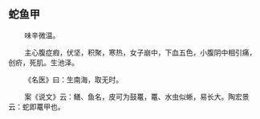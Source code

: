 ## 蛇鱼甲
<p>&emsp;&emsp;
味辛微温。
</p>
<p>&emsp;&emsp;
主心腹症瘕，伏坚，积聚，寒热，女子崩中，下血五色，小腹阴中相引痛，创疥，死肌。生池泽。
</p>
<p>&emsp;&emsp;
《名医》曰：生南海，取无时。
</p>
<p>&emsp;&emsp;
案《说文》云：鳝、鱼名，皮可为鼓鼍，鼍、水虫似蜥，易长大。陶宏景云：蛇即鼍甲也。
</p>